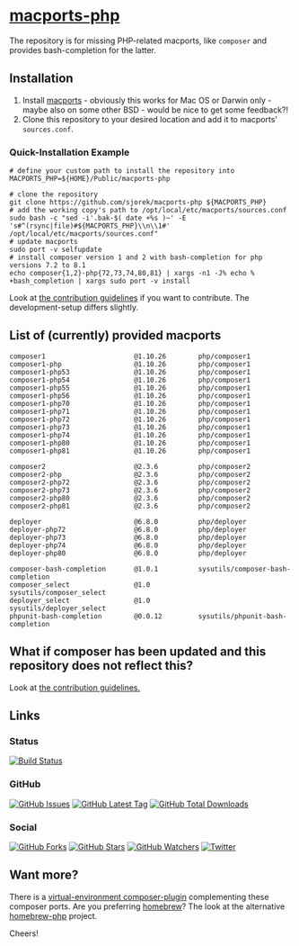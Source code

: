 # [macports-php](https://sjorek.github.io/macports-php/)

The repository is for missing PHP-related macports, like `composer` and
provides bash-completion for the latter.

## Installation

1. Install [macports](https://www.macports.org) - obviously this works
   for Mac OS or Darwin only - maybe also on some other BSD - would be
   nice to get some feedback?!
2. Clone this repository to your desired location and add it to macports'
   `sources.conf`.

### Quick-Installation Example

```console
# define your custom path to install the repository into
MACPORTS_PHP=${HOME}/Public/macports-php

# clone the repository
git clone https://github.com/sjorek/macports-php ${MACPORTS_PHP}
# add the working copy's path to /opt/local/etc/macports/sources.conf
sudo bash -c "sed -i'.bak-$( date +%s )~' -E 's#^(rsync|file)#${MACPORTS_PHP}\\n\\1#' /opt/local/etc/macports/sources.conf"
# update macports
sudo port -v selfupdate
# install composer version 1 and 2 with bash-completion for php versions 7.2 to 8.1
echo composer{1,2}-php{72,73,74,80,81} | xargs -n1 -J% echo % +bash_completion | xargs sudo port -v install
```

Look at [the contribution guidelines](CONTRIBUTING.md) if you want to
contribute. The development-setup differs slightly.

## List of (currently) provided macports

    composer1                      @1.10.26        php/composer1
    composer1-php                  @1.10.26        php/composer1
    composer1-php53                @1.10.26        php/composer1
    composer1-php54                @1.10.26        php/composer1
    composer1-php55                @1.10.26        php/composer1
    composer1-php56                @1.10.26        php/composer1
    composer1-php70                @1.10.26        php/composer1
    composer1-php71                @1.10.26        php/composer1
    composer1-php72                @1.10.26        php/composer1
    composer1-php73                @1.10.26        php/composer1
    composer1-php74                @1.10.26        php/composer1
    composer1-php80                @1.10.26        php/composer1
    composer1-php81                @1.10.26        php/composer1

    composer2                      @2.3.6          php/composer2
    composer2-php                  @2.3.6          php/composer2
    composer2-php72                @2.3.6          php/composer2
    composer2-php73                @2.3.6          php/composer2
    composer2-php80                @2.3.6          php/composer2
    composer2-php81                @2.3.6          php/composer2

    deployer                       @6.8.0          php/deployer
    deployer-php72                 @6.8.0          php/deployer
    deployer-php73                 @6.8.0          php/deployer
    deployer-php74                 @6.8.0          php/deployer
    deployer-php80                 @6.8.0          php/deployer

    composer-bash-completion       @1.0.1          sysutils/composer-bash-completion
    composer_select                @1.0            sysutils/composer_select
    deployer_select                @1.0            sysutils/deployer_select
    phpunit-bash-completion        @0.0.12         sysutils/phpunit-bash-completion


## What if composer has been updated and this repository does not reflect this?

Look at [the contribution guidelines.](CONTRIBUTING.md)

## Links

### Status

[![Build Status](https://img.shields.io/travis/com/sjorek/macports-php.svg)](https://travis-ci.com/sjorek/macports-php)


### GitHub

[![GitHub Issues](https://img.shields.io/github/issues/sjorek/macports-php.svg)](https://github.com/sjorek/macports-php/issues)
[![GitHub Latest Tag](https://img.shields.io/github/tag/sjorek/macports-php.svg)](https://github.com/sjorek/macports-php/tags)
[![GitHub Total Downloads](https://img.shields.io/github/downloads/sjorek/macports-php/total.svg)](https://github.com/sjorek/macports-php/releases)


### Social

[![GitHub Forks](https://img.shields.io/github/forks/sjorek/macports-php.svg?style=social)](https://github.com/sjorek/macports-php/network)
[![GitHub Stars](https://img.shields.io/github/stars/sjorek/macports-php.svg?style=social)](https://github.com/sjorek/macports-php/stargazers)
[![GitHub Watchers](https://img.shields.io/github/watchers/sjorek/macports-php.svg?style=social)](https://github.com/sjorek/macports-php/watchers)
[![Twitter](https://img.shields.io/twitter/url/https/github.com/sjorek/macports-php.svg?style=social)](https://twitter.com/intent/tweet?url=https%3A%2F%2Fsjorek.github.io%2Fmacports-php%2F)

## Want more?

There is a [virtual-environment composer-plugin](https://sjorek.github.io/composer-virtual-environment-plugin/)
complementing these composer ports. Are you preferring [homebrew](https://brew.sh)? The look at the alternative
[homebrew-php](https://sjorek.github.io/homebrew-php/) project.

Cheers!
